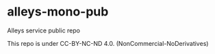 # alleys-mono-pub
Alleys service public repo

This repo is under CC-BY-NC-ND 4.0. (NonCommercial-NoDerivatives)

